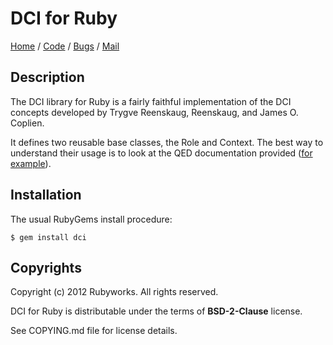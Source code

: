 # DCI for Ruby

[Home](http://rubyworks.github.com/dci) /
[Code](http://github.com/rubyworks/dci) /
[Bugs](http://github.com/rubyworks/dci/issues) /
[Mail](http://groups.google.com/groups/rubyworks-mailinglist)


## Description

The DCI library for Ruby is a fairly faithful implementation of the DCI
concepts developed by Trygve Reenskaug, Reenskaug, and James O. Coplien.

It defines two reusable base classes, the Role and Context. The best way
to understand their usage is to look at the QED documentation provided
([for example](https://github.com/rubyworks/dci/blob/master/demo/account_example.md)).


## Installation

The usual RubyGems install procedure:

    $ gem install dci


## Copyrights

Copyright (c) 2012 Rubyworks. All rights reserved.

DCI for Ruby is distributable under the terms of **BSD-2-Clause** license.

See COPYING.md file for license details.
